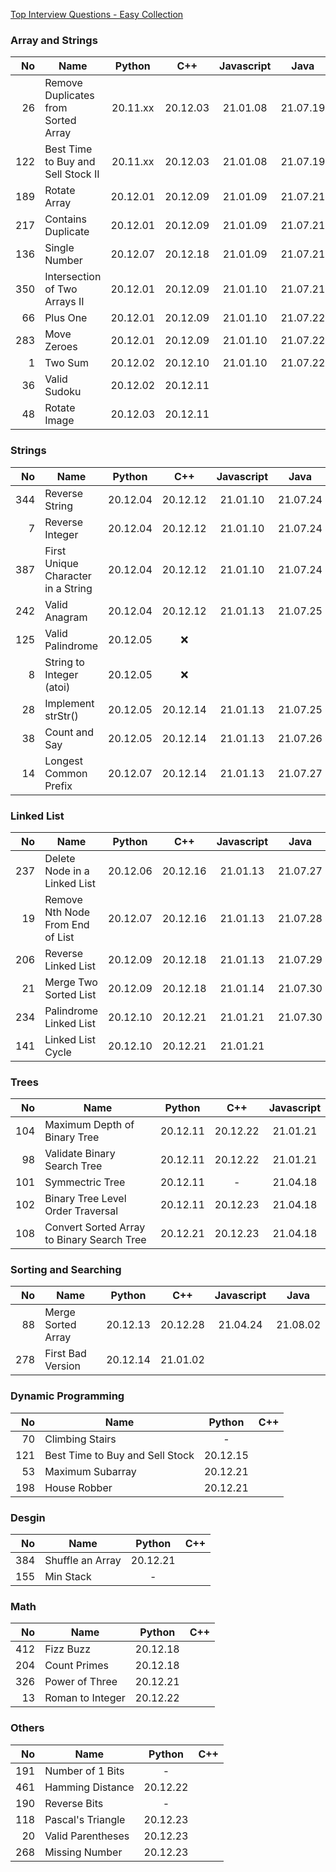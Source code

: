 [Top Interview Questions - Easy Collection](https://leetcode.com/explore/interview/card/top-interview-questions-easy/)

### Array and Strings

|  No | Name                                |  Python  |   C++    | Javascript |   Java   |
|----:|-------------------------------------|:--------:|:--------:|:----------:|:--------:|
|  26 | Remove Duplicates from Sorted Array | 20.11.xx | 20.12.03 |  21.01.08  | 21.07.19 |
| 122 | Best Time to Buy and Sell Stock II  | 20.11.xx | 20.12.03 |  21.01.08  | 21.07.19 |
| 189 | Rotate Array                        | 20.12.01 | 20.12.09 |  21.01.09  | 21.07.21 |
| 217 | Contains Duplicate                  | 20.12.01 | 20.12.09 |  21.01.09  | 21.07.21 |
| 136 | Single Number                       | 20.12.07 | 20.12.18 |  21.01.09  | 21.07.21 |
| 350 | Intersection of Two Arrays II       | 20.12.01 | 20.12.09 |  21.01.10  | 21.07.21 |
|  66 | Plus One                            | 20.12.01 | 20.12.09 |  21.01.10  | 21.07.22 |
| 283 | Move Zeroes                         | 20.12.01 | 20.12.09 |  21.01.10  | 21.07.22 |
|   1 | Two Sum                             | 20.12.02 | 20.12.10 |  21.01.10  | 21.07.22 |
|  36 | Valid Sudoku                        | 20.12.02 | 20.12.11 |            |          |
|  48 | Rotate Image                        | 20.12.03 | 20.12.11 |            |          |

### Strings

|  No | Name                               |  Python  |   C++    | Javascript |   Java   |
|----:|------------------------------------|:--------:|:--------:|:----------:|:--------:|
| 344 | Reverse String                     | 20.12.04 | 20.12.12 |  21.01.10  | 21.07.24 |
|   7 | Reverse Integer                    | 20.12.04 | 20.12.12 |  21.01.10  | 21.07.24 |
| 387 | First Unique Character in a String | 20.12.04 | 20.12.12 |  21.01.10  | 21.07.24 |
| 242 | Valid Anagram                      | 20.12.04 | 20.12.12 |  21.01.13  | 21.07.25 |
| 125 | Valid Palindrome                   | 20.12.05 |   :x:    |            |          |
|   8 | String to Integer (atoi)           | 20.12.05 |   :x:    |            |          |
|  28 | Implement strStr()                 | 20.12.05 | 20.12.14 |  21.01.13  | 21.07.25 |
|  38 | Count and Say                      | 20.12.05 | 20.12.14 |  21.01.13  | 21.07.26 |
|  14 | Longest Common Prefix              | 20.12.07 | 20.12.14 |  21.01.13  | 21.07.27 |

### Linked List

|  No | Name                             |  Python  |   C++    | Javascript |   Java   |
|----:|----------------------------------|:--------:|:--------:|:----------:|:--------:|
| 237 | Delete Node in a Linked List     | 20.12.06 | 20.12.16 |  21.01.13  | 21.07.27 |
|  19 | Remove Nth Node From End of List | 20.12.07 | 20.12.16 |  21.01.13  | 21.07.28 |
| 206 | Reverse Linked List              | 20.12.09 | 20.12.18 |  21.01.13  | 21.07.29 |
|  21 | Merge Two Sorted List            | 20.12.09 | 20.12.18 |  21.01.14  | 21.07.30 |
| 234 | Palindrome Linked List           | 20.12.10 | 20.12.21 |  21.01.21  | 21.07.30 |
| 141 | Linked List Cycle                | 20.12.10 | 20.12.21 |  21.01.21  |          |

### Trees

|  No | Name                                       |  Python  |   C++    | Javascript |
|----:|--------------------------------------------|:--------:|:--------:|:----------:|
| 104 | Maximum Depth of Binary Tree               | 20.12.11 | 20.12.22 |  21.01.21  |
|  98 | Validate Binary Search Tree                | 20.12.11 | 20.12.22 |  21.01.21  |
| 101 | Symmectric Tree                            | 20.12.11 |    -     |  21.04.18  |
| 102 | Binary Tree Level Order Traversal          | 20.12.11 | 20.12.23 |  21.04.18  |
| 108 | Convert Sorted Array to Binary Search Tree | 20.12.21 | 20.12.23 |  21.04.18  |

### Sorting and Searching

|  No | Name               |  Python  |   C++    | Javascript |   Java   |
|----:|--------------------|:--------:|:--------:|:----------:|:--------:|
|  88 | Merge Sorted Array | 20.12.13 | 20.12.28 |  21.04.24  | 21.08.02 |
| 278 | First Bad Version  | 20.12.14 | 21.01.02 |            |          |

### Dynamic Programming

|  No | Name                            |  Python  | C++ |
|----:|---------------------------------|:--------:|:---:|
|  70 | Climbing Stairs                 |    -     |     |
| 121 | Best Time to Buy and Sell Stock | 20.12.15 |     |
|  53 | Maximum Subarray                | 20.12.21 |     |
| 198 | House Robber                    | 20.12.21 |     |

### Desgin

|  No | Name             |  Python  | C++ |
|----:|------------------|:--------:|:---:|
| 384 | Shuffle an Array | 20.12.21 |     |
| 155 | Min Stack        |    -     |     |

### Math

|  No | Name             |  Python  | C++ |
|----:|------------------|:--------:|:---:|
| 412 | Fizz Buzz        | 20.12.18 |     |
| 204 | Count Primes     | 20.12.18 |     |
| 326 | Power of Three   | 20.12.21 |     |
|  13 | Roman to Integer | 20.12.22 |     |

### Others

|  No | Name              |  Python  | C++ |
|----:|-------------------|:--------:|:---:|
| 191 | Number of 1 Bits  |    -     |     |
| 461 | Hamming Distance  | 20.12.22 |     |
| 190 | Reverse Bits      |    -     |     |
| 118 | Pascal's Triangle | 20.12.23 |     |
|  20 | Valid Parentheses | 20.12.23 |     |
| 268 | Missing Number    | 20.12.23 |     |